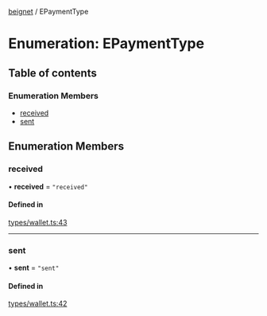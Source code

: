 [beignet](../README.md) / EPaymentType

# Enumeration: EPaymentType

## Table of contents

### Enumeration Members

- [received](EPaymentType.md#received)
- [sent](EPaymentType.md#sent)

## Enumeration Members

### received

• **received** = ``"received"``

#### Defined in

[types/wallet.ts:43](https://github.com/synonymdev/beignet/blob/88520f5/src/types/wallet.ts#L43)

___

### sent

• **sent** = ``"sent"``

#### Defined in

[types/wallet.ts:42](https://github.com/synonymdev/beignet/blob/88520f5/src/types/wallet.ts#L42)
